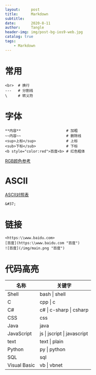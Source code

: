 ```yaml
---
layout:     post
title:      Markdown
subtitle:   
date:       2020-8-11
author:     Tangle
header-img: img/post-bg-ios9-web.jpg
catalog: true
tags:
    - Markdown
---
```


# 常用

```
<br>  # 换行
---   # 分割线
\     # 转义符
```

# 字体

```
**内容**                     # 加粗
~~内容~~                     # 删除线
<sup>上标</sup>              # 上标
<sub>下标</sub>              # 下标
<b style="color:red">百度<b> # 红色粗体
```

[RGB颜色参考](https://tool.oschina.net/commons?type=3)

# ASCII

[ASCII对照表](http://tool.oschina.net/commons?type=4)

```
&#37;
```

# 链接

```
<https:\\www.baidu.com>
[百度](https:\\www.baidu.com "百度")
![百度](/img/main.png "百度")
```

# 代码高亮

| 名称         | 关键字                      |
| ------------ | --------------------------- |
| Shell        | bash \| shell               |
| C            | cpp \| c                    |
| C#           | c# \| c-sharp \| csharp     |
| CSS          | css                         |
| Java         | java                        |
| JavaScript   | js \| jscript \| javascript |
| text         | text \| plain               |
| Python       | py \| python                |
| SQL          | sql                         |
| Visual Basic | vb \| vbnet                 |

